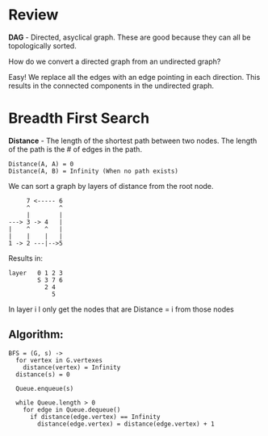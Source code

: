 # Review

__DAG__ - Directed, asyclical graph.  These are good because they can all be
topologically sorted.

How do we convert a directed graph from an undirected graph?

Easy! We replace all the edges with an edge pointing in each direction.  This
results in the connected components in the undirected graph.

# Breadth First Search

__Distance__ - The length of the shortest path between two nodes.  The length
of the path is the # of edges in the path.

    Distance(A, A) = 0
    Distance(A, B) = Infinity (When no path exists)

We can sort a graph by layers of distance from the root node.

         7 <----- 6
         ^        ^
         |        |
    ---> 3 -> 4   |
    |    ^    ^   |
    |    |    |   |
    1 -> 2 ---|-->5

Results in:

    layer   0 1 2 3
            S 3 7 6
              2 4
                5

In layer i I only get the nodes that are Distance = i from those nodes

## Algorithm:

    BFS = (G, s) ->
      for vertex in G.vertexes
        distance(vertex) = Infinity
      distance(s) = 0

      Queue.enqueue(s)

      while Queue.length > 0
        for edge in Queue.dequeue()
          if distance(edge.vertex) == Infinity
            distance(edge.vertex) = distance(edge.vertex) + 1
